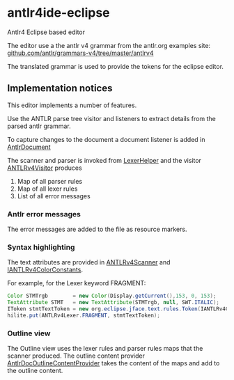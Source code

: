 # antlr4ide-eclipse
Antlr4 Eclipse based editor

The editor use a the antlr v4 grammar from the antlr.org examples site:
[github.com/antlr/grammars-v4/tree/master/antlrv4](https://github.com/antlr/grammars-v4/tree/master/antlr4)

The translated grammar is used to provide the tokens for the eclipse editor.

## Implementation notices
This editor implements a number of features.

Use the ANTLR parse tree visitor and listeners to extract details from the parsed antlr grammar.

To capture changes to the document a document listener is added in [AntlrDocument](https://github.com/antlr4ide/antlr4ide-eclipse/blob/master/src/org/github/antlr4ide/editor/AntlrDocument.java)

The scanner and parser is invoked from [LexerHelper](https://github.com/antlr4ide/antlr4ide-eclipse/blob/master/src/org/github/antlr4ide/editor/LexerHelper.java) and the visitor [ANTLRv4Visitor](https://github.com/antlr4ide/antlr4ide-eclipse/blob/fbc3fbfacfbb2348c73e01ad1ff7ee4c36472844/src/org/github/antlr4ide/editor/LexerHelper.java#L76) produces 
1. Map of all parser rules
1. Map of all lexer rules
1. List of all error messages

### Antlr error messages
The error messages are added to the file as resource markers.

### Syntax highlighting
The text attributes are provided in [ANTLRv4Scanner](https://github.com/antlr4ide/antlr4ide-eclipse/blob/master/src/org/github/antlr4ide/editor/ANTLRv4Scanner.java) and [IANTLRv4ColorConstants](https://github.com/antlr4ide/antlr4ide-eclipse/blob/master/src/org/github/antlr4ide/editor/IANTLRv4ColorConstants.java). 

For example, for the Lexer keyword FRAGMENT:

```java
Color STMTrgb        = new Color(Display.getCurrent(),153, 0, 153);
TextAttribute STMT   = new TextAttribute(STMTrgb, null, SWT.ITALIC);
IToken stmtTextToken = new org.eclipse.jface.text.rules.Token(IANTLRv4ColorConstants.STMT);
hilite.put(ANTLRv4Lexer.FRAGMENT, stmtTextToken);
```

### Outline view 
The Outline view uses the lexer rules and parser rules maps that the scanner produced. 
The outline content provider [AntlrDocOutlineContentProvider](https://github.com/antlr4ide/antlr4ide-eclipse/blob/master/src/org/github/antlr4ide/editor/outliner/AntlrDocOutlineContentProvider.java) takes the content of the maps and add to the outline content.

 